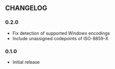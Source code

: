 ## CHANGELOG

### 0.2.0

* Fix detection of supported Windows encodings
* Include unassigned codepoints of ISO-8859-X

### 0.1.0

* Initial release

